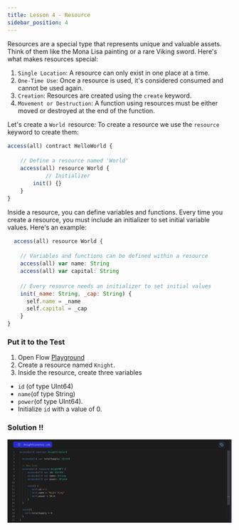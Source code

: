 ```yaml
---
title: Lesson 4 - Resource
sidebar_position: 4
---
```


Resources are a special type that represents unique and valuable assets. Think of them like the Mona Lisa painting or a rare Viking sword. Here's what makes resources special:

1. `Single Location`: A resource can only exist in one place at a time.
2. `One-Time Use`: Once a resource is used, it's considered consumed and cannot be used again.
3. `Creation`: Resources are created using the `create` keyword.
4. `Movement or Destruction`: A function using resources must be either moved or destroyed at the end of the function.

Let's create a `World `resource: To create a resource we use the `resource` keyword to create them:

```jsx
access(all) contract HelloWorld {

    // Define a resource named 'World'
	access(all) resource World {
            // Initializer
	    init() {}
	}
}

```

Inside a resource, you can define variables and functions. Every time you create a resource, you must include an initializer to set initial variable values. Here's an example:

```jsx
  access(all) resource World {

    // Variables and functions can be defined within a resource
    access(all) var name: String
    access(all) var capital: String

    // Every resource needs an initializer to set initial values
    init(_name: String, _cap: String) {
      self.name = _name
      self.capital = _cap
    }
}
```

### Put it to the Test

1. Open Flow [Playground](https://play.flow.com/)
2. Create a resource named `Knight`.
3. Inside the resource, create three variables

- `id` (of type UInt64)
- `name`(of type String)
- `power`(of type UInt64).
- Initialize `id` with a value of 0.

### Solution !!

![Alt text](image-2.png)
